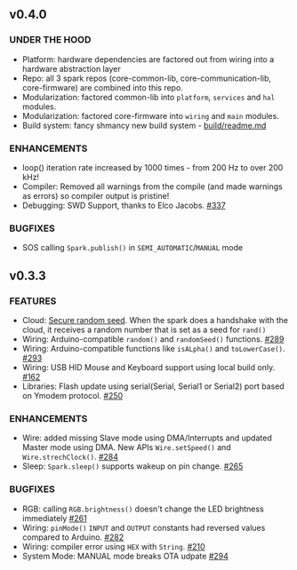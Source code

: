 ## v0.4.0

### UNDER THE HOOD

 - Platform: hardware dependencies are factored out from wiring into a hardware abstraction layer
 - Repo: all 3 spark repos (core-common-lib, core-communication-lib, core-firmware) are combined into this repo. 
 - Modularization: factored common-lib into `platform`, `services` and `hal` modules. 
 - Modularization: factored core-firmware into `wiring` and `main` modules. 
 - Build system: fancy shmancy new build system - [build/readme.md](build/readme.md)

### ENHANCEMENTS

 - loop() iteration rate increased by 1000 times - from 200 Hz to over 200 kHz!
 - Compiler: Removed all warnings from the compile (and made warnings as errors) so compiler output is pristine!
 - Debugging: SWD Support, thanks to Elco Jacobs. [#337](https://github.com/spark/core-firmware/pull/337)

### BUGFIXES

- SOS calling `Spark.publish()` in `SEMI_AUTOMATIC`/`MANUAL` mode


## v0.3.3

### FEATURES

 - Cloud: [Secure random seed](https://github.com/spark/core-communication-lib/pull/25). When the spark does a handshake with the cloud, it receives a random number that is set as a seed for `rand()` 
 - Wiring: Arduino-compatible `random()` and `randomSeed()` functions. [#289](https://github.com/spark/core-firmware/pull/289)
 - Wiring: Arduino-compatible functions like `isALpha()` and `toLowerCase()`. [#293](https://github.com/spark/core-firmware/pull/293)
 - Wiring: USB HID Mouse and Keyboard support using local build only. [#162](https://github.com/spark/firmware/pull/162)
 - Libraries: Flash update using serial(Serial, Serial1 or Serial2) port based on Ymodem protocol. [#250](https://github.com/spark/firmware/pull/250)

### ENHANCEMENTS

 - Wire: added missing Slave mode using DMA/Interrupts and updated Master mode using DMA. New APIs `Wire.setSpeed()` and `Wire.strechClock()`. [#284](https://github.com/spark/core-firmware/issues/284)
 - Sleep: `Spark.sleep()` supports wakeup on pin change. [#265](https://github.com/spark/core-firmware/issues/265)
 
### BUGFIXES

 - RGB: calling `RGB.brightness()` doesn't change the LED brightness immediately [#261](https://github.com/spark/core-firmware/issues/261)
 - Wiring: `pinMode()` `INPUT` and `OUTPUT` constants had reversed values compared to Arduino. [#282](https://github.com/spark/core-firmware/issues/282)
 - Wiring: compiler error using `HEX` with `String`. [#210](https://github.com/spark/core-firmware/pull/210)
 - System Mode: MANUAL mode breaks OTA udpate [#294](https://github.com/spark/core-firmware/issues/294)
 
 
